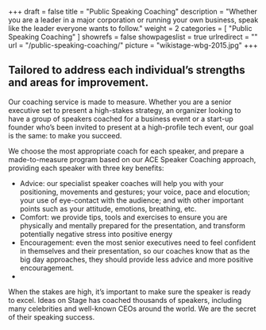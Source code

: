 +++
draft 		= false
title 		= "Public Speaking Coaching"
description	= "Whether you are a leader in a major corporation or running your own business, speak like the leader everyone wants to follow."
weight		= 2
categories	= [ "Public Speaking Coaching" ]
showrefs	= false
showpageslist = true
urlredirect	= ""
url 			= "/public-speaking-coaching/"
picture 	= "wikistage-wbg-2015.jpg"
+++

## Tailored to address each individual’s strengths and areas for improvement. 

Our coaching service is made to measure. Whether you are a senior executive set to present a high-stakes strategy, an organizer looking to have a group of speakers coached for a business event or a start-up founder who’s been invited to present at a high-profile tech event, our goal is the same: to make you succeed.

We choose the most appropriate coach for each speaker, and prepare a made-to-measure program based on our ACE Speaker Coaching approach, providing each speaker with three key benefits:

* Advice: our specialist speaker coaches will help you with your positioning, movements and gestures; your voice, pace and elocution; your use of eye-contact with the audience; and with other important points such as your attitude, emotions, breathing, etc.
* Comfort: we provide tips, tools and exercises to ensure you are physically and mentally prepared for the presentation, and transform potentially negative stress into positive energy
* Encouragement: even the most senior executives need to feel confident in themselves and their presentation, so our coaches know that as the big day approaches, they should provide less advice and more positive encouragement.
* 
When the stakes are high, it’s important to make sure the speaker is ready to excel. Ideas on Stage has coached thousands of speakers, including many celebrities and well-known CEOs around the world. We are the secret of their speaking success.